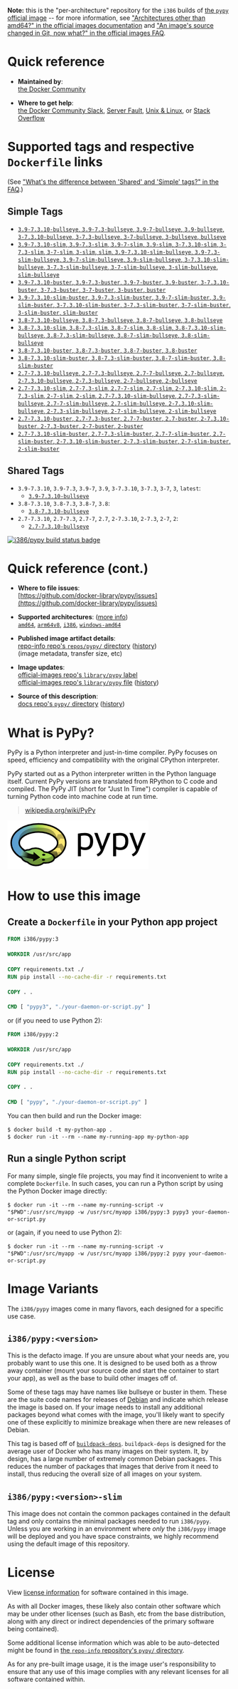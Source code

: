 <!--

********************************************************************************

WARNING:

    DO NOT EDIT "pypy/README.md"

    IT IS AUTO-GENERATED

    (from the other files in "pypy/" combined with a set of templates)

********************************************************************************

-->

**Note:** this is the "per-architecture" repository for the `i386` builds of [the `pypy` official image](https://hub.docker.com/_/pypy) -- for more information, see ["Architectures other than amd64?" in the official images documentation](https://github.com/docker-library/official-images#architectures-other-than-amd64) and ["An image's source changed in Git, now what?" in the official images FAQ](https://github.com/docker-library/faq#an-images-source-changed-in-git-now-what).

# Quick reference

-	**Maintained by**:  
	[the Docker Community](https://github.com/docker-library/pypy)

-	**Where to get help**:  
	[the Docker Community Slack](https://dockr.ly/comm-slack), [Server Fault](https://serverfault.com/help/on-topic), [Unix & Linux](https://unix.stackexchange.com/help/on-topic), or [Stack Overflow](https://stackoverflow.com/help/on-topic)

# Supported tags and respective `Dockerfile` links

(See ["What's the difference between 'Shared' and 'Simple' tags?" in the FAQ](https://github.com/docker-library/faq#whats-the-difference-between-shared-and-simple-tags).)

## Simple Tags

-	[`3.9-7.3.10-bullseye`, `3.9-7.3-bullseye`, `3.9-7-bullseye`, `3.9-bullseye`, `3-7.3.10-bullseye`, `3-7.3-bullseye`, `3-7-bullseye`, `3-bullseye`, `bullseye`](https://github.com/docker-library/pypy/blob/32598c5d1f2c21b171c8429ade65f39d8985724f/3.9/bullseye/Dockerfile)
-	[`3.9-7.3.10-slim`, `3.9-7.3-slim`, `3.9-7-slim`, `3.9-slim`, `3-7.3.10-slim`, `3-7.3-slim`, `3-7-slim`, `3-slim`, `slim`, `3.9-7.3.10-slim-bullseye`, `3.9-7.3-slim-bullseye`, `3.9-7-slim-bullseye`, `3.9-slim-bullseye`, `3-7.3.10-slim-bullseye`, `3-7.3-slim-bullseye`, `3-7-slim-bullseye`, `3-slim-bullseye`, `slim-bullseye`](https://github.com/docker-library/pypy/blob/32598c5d1f2c21b171c8429ade65f39d8985724f/3.9/slim-bullseye/Dockerfile)
-	[`3.9-7.3.10-buster`, `3.9-7.3-buster`, `3.9-7-buster`, `3.9-buster`, `3-7.3.10-buster`, `3-7.3-buster`, `3-7-buster`, `3-buster`, `buster`](https://github.com/docker-library/pypy/blob/32598c5d1f2c21b171c8429ade65f39d8985724f/3.9/buster/Dockerfile)
-	[`3.9-7.3.10-slim-buster`, `3.9-7.3-slim-buster`, `3.9-7-slim-buster`, `3.9-slim-buster`, `3-7.3.10-slim-buster`, `3-7.3-slim-buster`, `3-7-slim-buster`, `3-slim-buster`, `slim-buster`](https://github.com/docker-library/pypy/blob/32598c5d1f2c21b171c8429ade65f39d8985724f/3.9/slim-buster/Dockerfile)
-	[`3.8-7.3.10-bullseye`, `3.8-7.3-bullseye`, `3.8-7-bullseye`, `3.8-bullseye`](https://github.com/docker-library/pypy/blob/89f5c1ed18630a3b989b17ff1688fbfe7b8a7102/3.8/bullseye/Dockerfile)
-	[`3.8-7.3.10-slim`, `3.8-7.3-slim`, `3.8-7-slim`, `3.8-slim`, `3.8-7.3.10-slim-bullseye`, `3.8-7.3-slim-bullseye`, `3.8-7-slim-bullseye`, `3.8-slim-bullseye`](https://github.com/docker-library/pypy/blob/89f5c1ed18630a3b989b17ff1688fbfe7b8a7102/3.8/slim-bullseye/Dockerfile)
-	[`3.8-7.3.10-buster`, `3.8-7.3-buster`, `3.8-7-buster`, `3.8-buster`](https://github.com/docker-library/pypy/blob/89f5c1ed18630a3b989b17ff1688fbfe7b8a7102/3.8/buster/Dockerfile)
-	[`3.8-7.3.10-slim-buster`, `3.8-7.3-slim-buster`, `3.8-7-slim-buster`, `3.8-slim-buster`](https://github.com/docker-library/pypy/blob/89f5c1ed18630a3b989b17ff1688fbfe7b8a7102/3.8/slim-buster/Dockerfile)
-	[`2.7-7.3.10-bullseye`, `2.7-7.3-bullseye`, `2.7-7-bullseye`, `2.7-bullseye`, `2-7.3.10-bullseye`, `2-7.3-bullseye`, `2-7-bullseye`, `2-bullseye`](https://github.com/docker-library/pypy/blob/cc5b53aefe4d8b07a512528365e89c01d64b3274/2.7/bullseye/Dockerfile)
-	[`2.7-7.3.10-slim`, `2.7-7.3-slim`, `2.7-7-slim`, `2.7-slim`, `2-7.3.10-slim`, `2-7.3-slim`, `2-7-slim`, `2-slim`, `2.7-7.3.10-slim-bullseye`, `2.7-7.3-slim-bullseye`, `2.7-7-slim-bullseye`, `2.7-slim-bullseye`, `2-7.3.10-slim-bullseye`, `2-7.3-slim-bullseye`, `2-7-slim-bullseye`, `2-slim-bullseye`](https://github.com/docker-library/pypy/blob/cc5b53aefe4d8b07a512528365e89c01d64b3274/2.7/slim-bullseye/Dockerfile)
-	[`2.7-7.3.10-buster`, `2.7-7.3-buster`, `2.7-7-buster`, `2.7-buster`, `2-7.3.10-buster`, `2-7.3-buster`, `2-7-buster`, `2-buster`](https://github.com/docker-library/pypy/blob/cc5b53aefe4d8b07a512528365e89c01d64b3274/2.7/buster/Dockerfile)
-	[`2.7-7.3.10-slim-buster`, `2.7-7.3-slim-buster`, `2.7-7-slim-buster`, `2.7-slim-buster`, `2-7.3.10-slim-buster`, `2-7.3-slim-buster`, `2-7-slim-buster`, `2-slim-buster`](https://github.com/docker-library/pypy/blob/cc5b53aefe4d8b07a512528365e89c01d64b3274/2.7/slim-buster/Dockerfile)

## Shared Tags

-	`3.9-7.3.10`, `3.9-7.3`, `3.9-7`, `3.9`, `3-7.3.10`, `3-7.3`, `3-7`, `3`, `latest`:
	-	[`3.9-7.3.10-bullseye`](https://github.com/docker-library/pypy/blob/32598c5d1f2c21b171c8429ade65f39d8985724f/3.9/bullseye/Dockerfile)
-	`3.8-7.3.10`, `3.8-7.3`, `3.8-7`, `3.8`:
	-	[`3.8-7.3.10-bullseye`](https://github.com/docker-library/pypy/blob/89f5c1ed18630a3b989b17ff1688fbfe7b8a7102/3.8/bullseye/Dockerfile)
-	`2.7-7.3.10`, `2.7-7.3`, `2.7-7`, `2.7`, `2-7.3.10`, `2-7.3`, `2-7`, `2`:
	-	[`2.7-7.3.10-bullseye`](https://github.com/docker-library/pypy/blob/cc5b53aefe4d8b07a512528365e89c01d64b3274/2.7/bullseye/Dockerfile)

[![i386/pypy build status badge](https://img.shields.io/jenkins/s/https/doi-janky.infosiftr.net/job/multiarch/job/i386/job/pypy.svg?label=i386/pypy%20%20build%20job)](https://doi-janky.infosiftr.net/job/multiarch/job/i386/job/pypy/)

# Quick reference (cont.)

-	**Where to file issues**:  
	[https://github.com/docker-library/pypy/issues](https://github.com/docker-library/pypy/issues)

-	**Supported architectures**: ([more info](https://github.com/docker-library/official-images#architectures-other-than-amd64))  
	[`amd64`](https://hub.docker.com/r/amd64/pypy/), [`arm64v8`](https://hub.docker.com/r/arm64v8/pypy/), [`i386`](https://hub.docker.com/r/i386/pypy/), [`windows-amd64`](https://hub.docker.com/r/winamd64/pypy/)

-	**Published image artifact details**:  
	[repo-info repo's `repos/pypy/` directory](https://github.com/docker-library/repo-info/blob/master/repos/pypy) ([history](https://github.com/docker-library/repo-info/commits/master/repos/pypy))  
	(image metadata, transfer size, etc)

-	**Image updates**:  
	[official-images repo's `library/pypy` label](https://github.com/docker-library/official-images/issues?q=label%3Alibrary%2Fpypy)  
	[official-images repo's `library/pypy` file](https://github.com/docker-library/official-images/blob/master/library/pypy) ([history](https://github.com/docker-library/official-images/commits/master/library/pypy))

-	**Source of this description**:  
	[docs repo's `pypy/` directory](https://github.com/docker-library/docs/tree/master/pypy) ([history](https://github.com/docker-library/docs/commits/master/pypy))

# What is PyPy?

PyPy is a Python interpreter and just-in-time compiler. PyPy focuses on speed, efficiency and compatibility with the original CPython interpreter.

PyPy started out as a Python interpreter written in the Python language itself. Current PyPy versions are translated from RPython to C code and compiled. The PyPy JIT (short for "Just In Time") compiler is capable of turning Python code into machine code at run time.

> [wikipedia.org/wiki/PyPy](https://en.wikipedia.org/wiki/PyPy)

![logo](https://raw.githubusercontent.com/docker-library/docs/ff804ee81e3f94dab5cd207a0a0504e5e67606dd/pypy/logo.png)

# How to use this image

## Create a `Dockerfile` in your Python app project

```dockerfile
FROM i386/pypy:3

WORKDIR /usr/src/app

COPY requirements.txt ./
RUN pip install --no-cache-dir -r requirements.txt

COPY . .

CMD [ "pypy3", "./your-daemon-or-script.py" ]
```

or (if you need to use Python 2):

```dockerfile
FROM i386/pypy:2

WORKDIR /usr/src/app

COPY requirements.txt ./
RUN pip install --no-cache-dir -r requirements.txt

COPY . .

CMD [ "pypy", "./your-daemon-or-script.py" ]
```

You can then build and run the Docker image:

```console
$ docker build -t my-python-app .
$ docker run -it --rm --name my-running-app my-python-app
```

## Run a single Python script

For many simple, single file projects, you may find it inconvenient to write a complete `Dockerfile`. In such cases, you can run a Python script by using the Python Docker image directly:

```console
$ docker run -it --rm --name my-running-script -v "$PWD":/usr/src/myapp -w /usr/src/myapp i386/pypy:3 pypy3 your-daemon-or-script.py
```

or (again, if you need to use Python 2):

```console
$ docker run -it --rm --name my-running-script -v "$PWD":/usr/src/myapp -w /usr/src/myapp i386/pypy:2 pypy your-daemon-or-script.py
```

# Image Variants

The `i386/pypy` images come in many flavors, each designed for a specific use case.

## `i386/pypy:<version>`

This is the defacto image. If you are unsure about what your needs are, you probably want to use this one. It is designed to be used both as a throw away container (mount your source code and start the container to start your app), as well as the base to build other images off of.

Some of these tags may have names like bullseye or buster in them. These are the suite code names for releases of [Debian](https://wiki.debian.org/DebianReleases) and indicate which release the image is based on. If your image needs to install any additional packages beyond what comes with the image, you'll likely want to specify one of these explicitly to minimize breakage when there are new releases of Debian.

This tag is based off of [`buildpack-deps`](https://hub.docker.com/_/buildpack-deps/). `buildpack-deps` is designed for the average user of Docker who has many images on their system. It, by design, has a large number of extremely common Debian packages. This reduces the number of packages that images that derive from it need to install, thus reducing the overall size of all images on your system.

## `i386/pypy:<version>-slim`

This image does not contain the common packages contained in the default tag and only contains the minimal packages needed to run `i386/pypy`. Unless you are working in an environment where *only* the `i386/pypy` image will be deployed and you have space constraints, we highly recommend using the default image of this repository.

# License

View [license information](https://bitbucket.org/pypy/pypy/src/c3ff0dd6252b6ba0d230f3624dbb4aab8973a1d0/LICENSE?at=default) for software contained in this image.

As with all Docker images, these likely also contain other software which may be under other licenses (such as Bash, etc from the base distribution, along with any direct or indirect dependencies of the primary software being contained).

Some additional license information which was able to be auto-detected might be found in [the `repo-info` repository's `pypy/` directory](https://github.com/docker-library/repo-info/tree/master/repos/pypy).

As for any pre-built image usage, it is the image user's responsibility to ensure that any use of this image complies with any relevant licenses for all software contained within.
